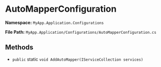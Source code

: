 # AutoMapperConfiguration

**Namespace:** `MyApp.Application.Configurations`

**File Path:** `MyApp.Application/Configurations/AutoMapperConfiguration.cs`

## Methods

- `public` static `void AddAutoMapper(IServiceCollection services)`

